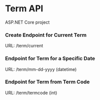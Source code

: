 # Term API

ASP.NET Core project

### Create Endpoint for Current Term
URL: /term/current

### Endpoint for Term for a Specific Date
URL: /term/mm-dd-yyyy (datetime)

### Endpoint for Term from Term Code
URL: /term/termcode (int)